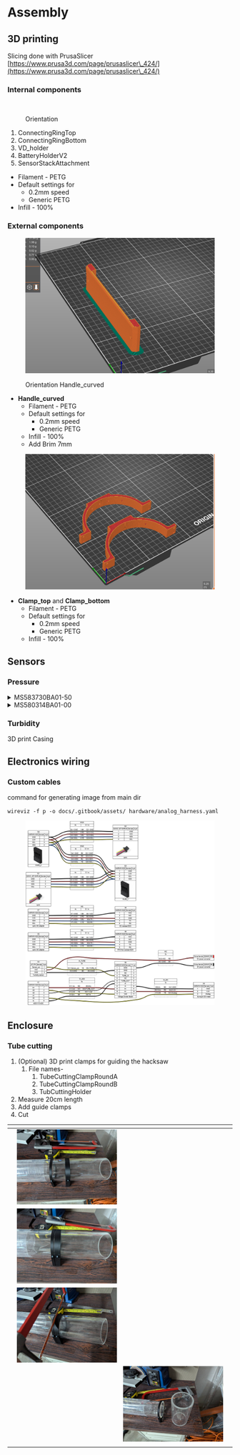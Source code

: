 # Assembly

## 3D printing

Slicing done with PrusaSlicer [https://www.prusa3d.com/page/prusaslicer\_424/](https://www.prusa3d.com/page/prusaslicer\_424/)

### Internal components

<figure><img src="../.gitbook/assets/Screenshot from 2024-06-26 13-15-56.png" alt=""><figcaption><p>Orientation</p></figcaption></figure>

1. ConnectingRingTop
2. ConnectingRingBottom
3. VD\_holder
4. BatteryHolderV2
5. SensorStackAttachment



* Filament - PETG
* Default settings for
  * 0.2mm speed
  * Generic PETG
* Infill - 100%

### External components

<figure><img src="../.gitbook/assets/Screenshot from 2024-07-11 14-30-09.png" alt=""><figcaption><p>Orientation Handle_curved</p></figcaption></figure>

* **Handle\_curved**
  * Filament - PETG
  * Default settings for
    * 0.2mm speed
    * Generic PETG
  * Infill - 100%
  * Add Brim 7mm

<figure><img src="../.gitbook/assets/Screenshot from 2024-07-11 14-32-55.png" alt=""><figcaption></figcaption></figure>

* **Clamp\_top** and **Clamp\_bottom**
  * Filament - PETG
  * Default settings for
    * 0.2mm speed
    * Generic PETG
  * Infill - 100%



## Sensors

### Pressure

<details>

<summary>MS583730BA01-50</summary>

**Components**

* Sensor [https://www.digikey.it/en/products/detail/te-connectivity-measurement-specialties/MS583730BA01-50/5629501?s=N4IgTCBcDaILIGUCsAOAzAdjQBgEIEFsBGAWiWxAF0BfIA](https://www.digikey.it/en/products/detail/te-connectivity-measurement-specialties/MS583730BA01-50/5629501?s=N4IgTCBcDaILIGUCsAOAzAdjQBgEIEFsBGAWiWxAF0BfIA)
* 3D printed
  * MS583730BA01-50-Enclosure\_inner
  * MS583730BA01-50- Enclosure\_outer
* Cable&#x20;
* SMD 0.1uF Capacitor
* o-ring
* Flexible Urethane 8800

**Steps**

*   3D print

    * 6 Layer walls
    * 100% infill
    * PETG

    <img src="../.gitbook/assets/Screenshot from 2024-07-30 16-39-47.png" alt="" data-size="original">

<!---->

* Solder capacitor and cable

<img src="../.gitbook/assets/2020_0110_161123_004.JPG" alt="" data-size="original">![](../.gitbook/assets/2020\_0110\_165156\_006.JPG)

* Apply conformal coating on soldering
* Install o-ring to sensor
* Clean cable with IPA
* Insert sensor to casing
* Mount external casing
* Fill casing with Urethane
* Cure it



</details>

<details>

<summary>MS580314BA01-00</summary>

**Components**

* Sensor
* 3D printed
  * MS580314BA01-00-Enclosure\_inner
  * MS580314BA01-00 - Enclosure\_outer
* Cable
* Flexible Urethane 8800

**Steps**

* 3D print
  * 6 Layer walls
  * 100% infill
  * PETG

<img src="../.gitbook/assets/Screenshot from 2024-07-30 17-22-37.png" alt="" data-size="original">

* Solder capacitor and cable
* Apply conformal coating
* Clean cable with IPA
* Insert sensor to casing
* Mount external casing
* Fill casing with Urethane
* Cure it

</details>



### Turbidity

3D print Casing

## Electronics wiring



### Custom cables

command for generating image from main dir

```
wireviz -f p -o docs/.gitbook/assets/ hardware/analog_harness.yaml
```

<figure><img src=".gitbook/assets/analog_harness.png" alt=""><figcaption></figcaption></figure>



## Enclosure

### Tube cutting

1. (Optional) 3D print clamps for guiding the hacksaw
   1. File names-
      1. TubeCuttingClampRoundA
      2. TubeCuttingClampRoundB
      3. TubCuttingHolder
2. Measure 20cm length
3. Add guide clamps
4. Cut

<table data-card-size="large" data-view="cards"><thead><tr><th></th><th></th><th></th><th data-hidden data-card-cover data-type="files"></th></tr></thead><tbody><tr><td></td><td><img src="../.gitbook/assets/signal-2024-07-11-144226_002.jpeg" alt=""></td><td></td><td></td></tr><tr><td></td><td><img src="../.gitbook/assets/signal-2024-07-11-144226_003.jpeg" alt=""></td><td></td><td></td></tr><tr><td></td><td><img src="../.gitbook/assets/signal-2024-07-11-144226_004.jpeg" alt=""></td><td></td><td></td></tr><tr><td></td><td></td><td><img src="../.gitbook/assets/signal-2024-07-11-144226_005.jpeg" alt=""></td><td></td></tr><tr><td></td><td></td><td></td><td></td></tr></tbody></table>

